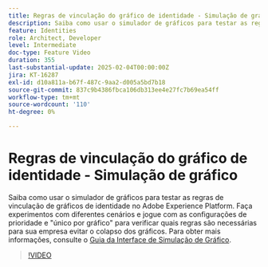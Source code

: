 ```yaml
---
title: Regras de vinculação do gráfico de identidade - Simulação de gráfico
description: Saiba como usar o simulador de gráficos para testar as regras de vinculação de gráficos de identidade no Adobe Experience Platform. Faça experimentos com diferentes cenários e jogue com as configurações de prioridade e "único por gráfico" para verificar quais regras são necessárias para sua empresa evitar o colapso dos gráficos.
feature: Identities
role: Architect, Developer
level: Intermediate
doc-type: Feature Video
duration: 355
last-substantial-update: 2025-02-04T00:00:00Z
jira: KT-16287
exl-id: d10a811a-b67f-487c-9aa2-d005a5bd7b18
source-git-commit: 837c9b4386fbca106db313ee4e27fc7b69ea54ff
workflow-type: tm+mt
source-wordcount: '110'
ht-degree: 0%

---
```


# Regras de vinculação do gráfico de identidade - Simulação de gráfico

Saiba como usar o simulador de gráficos para testar as regras de vinculação de gráficos de identidade no Adobe Experience Platform. Faça experimentos com diferentes cenários e jogue com as configurações de prioridade e &quot;único por gráfico&quot; para verificar quais regras são necessárias para sua empresa evitar o colapso dos gráficos. Para obter mais informações, consulte o [Guia da Interface de Simulação de Gráfico](https://experienceleague.adobe.com/pt-br/docs/experience-platform/identity/features/identity-graph-linking-rules/graph-simulation).

>[!VIDEO](https://video.tv.adobe.com/v/3444048/?learn=on&enablevpops&captions=por_br)
